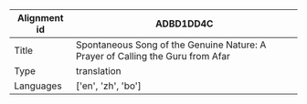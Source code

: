 |Alignment id | ADBD1DD4C
| --- | --- 
|Title | Spontaneous Song of the Genuine Nature: A Prayer of Calling the Guru from Afar 
|Type | translation
|Languages | ['en', 'zh', 'bo']